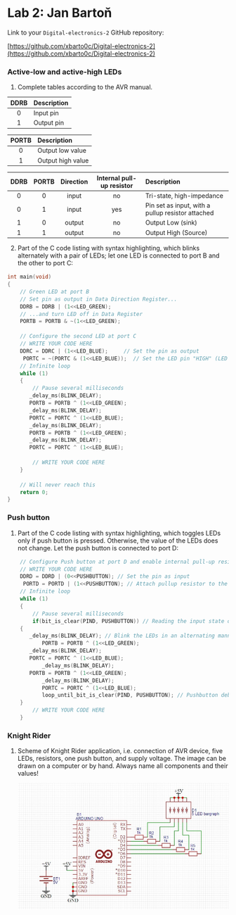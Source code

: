 # Lab 2: Jan Bartoň

Link to your `Digital-electronics-2` GitHub repository:

   [https://github.com/xbarto0c/Digital-electronics-2](https://github.com/xbarto0c/Digital-electronics-2)


### Active-low and active-high LEDs

1. Complete tables according to the AVR manual.

| **DDRB** | **Description** |
| :-: | :-- |
| 0 | Input pin |
| 1 | Output pin|

| **PORTB** | **Description** |
| :-: | :-- |
| 0 | Output low value |
| 1 | Output high value |

| **DDRB** | **PORTB** | **Direction** | **Internal pull-up resistor** | **Description** |
| :-: | :-: | :-: | :-: | :-- |
| 0 | 0 | input | no | Tri-state, high-impedance |
| 0 | 1 | input | yes| Pin set as input, with a pullup resistor attached |
| 1 | 0 | output | no | Output Low (sink) |
| 1 | 1 | output | no | Output High (Source) |

2. Part of the C code listing with syntax highlighting, which blinks alternately with a pair of LEDs; let one LED is connected to port B and the other to port C:

```c
int main(void)
{
    // Green LED at port B
    // Set pin as output in Data Direction Register...
    DDRB = DDRB | (1<<LED_GREEN);
    // ...and turn LED off in Data Register
    PORTB = PORTB & ~(1<<LED_GREEN);

    // Configure the second LED at port C
    // WRITE YOUR CODE HERE
    DDRC = DDRC | (1<<LED_BLUE);	 // Set the pin as output
	 PORTC = ~(PORTC & (1<<LED_BLUE));  // Set the LED pin "HIGH" (LED off)
    // Infinite loop
    while (1)
    {
        // Pause several milliseconds
       _delay_ms(BLINK_DELAY);
       PORTB = PORTB ^ (1<<LED_GREEN);
       _delay_ms(BLINK_DELAY);
       PORTC = PORTC ^ (1<<LED_BLUE);
       _delay_ms(BLINK_DELAY);
       PORTB = PORTB ^ (1<<LED_GREEN);
       _delay_ms(BLINK_DELAY);
       PORTC = PORTC ^ (1<<LED_BLUE);

        // WRITE YOUR CODE HERE
    }

    // Will never reach this
    return 0;
}
```


### Push button

1. Part of the C code listing with syntax highlighting, which toggles LEDs only if push button is pressed. Otherwise, the value of the LEDs does not change. Let the push button is connected to port D:

```c
    // Configure Push button at port D and enable internal pull-up resistor
    // WRITE YOUR CODE HERE
    DDRD = DDRD | (0<<PUSHBUTTON); // Set the pin as input
	 PORTD = PORTD | (1<<PUSHBUTTON); // Attach pullup resistor to the pushbutton pin
    // Infinite loop
    while (1)
    {
        // Pause several milliseconds
        if(bit_is_clear(PIND, PUSHBUTTON)) // Reading the input state of the pushbutton pin
	{
	   _delay_ms(BLINK_DELAY); // Blink the LEDs in an alternating manner
           PORTB = PORTB ^ (1<<LED_GREEN);
	   _delay_ms(BLINK_DELAY);
	   PORTC = PORTC ^ (1<<LED_BLUE);
           _delay_ms(BLINK_DELAY);
	   PORTB = PORTB ^ (1<<LED_GREEN);
           _delay_ms(BLINK_DELAY);
           PORTC = PORTC ^ (1<<LED_BLUE);
           loop_until_bit_is_clear(PIND, PUSHBUTTON); // Pushbutton debounce
	}
        // WRITE YOUR CODE HERE
    }
```


### Knight Rider

1. Scheme of Knight Rider application, i.e. connection of AVR device, five LEDs, resistors, one push button, and supply voltage. The image can be drawn on a computer or by hand. Always name all components and their values!

   ![Labs/02-leds/knight_rider.jpg](Labs/02-leds/knight_rider.jpg)
